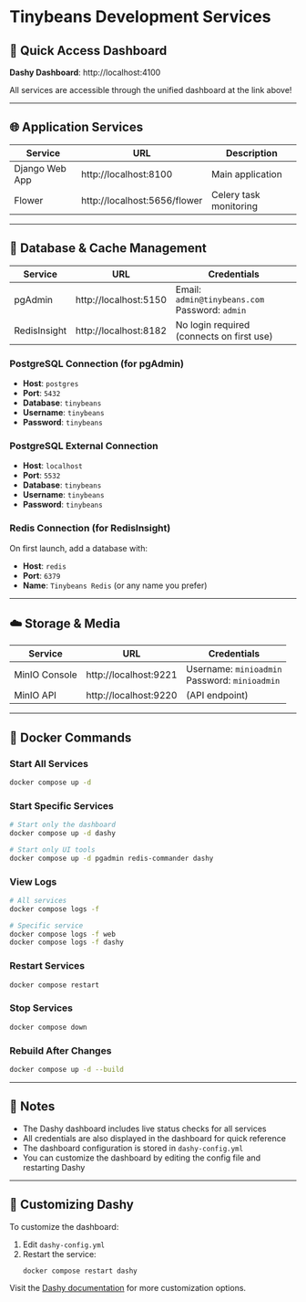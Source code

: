 # Tinybeans Development Services

## 🎯 Quick Access Dashboard

**Dashy Dashboard**: http://localhost:4100

All services are accessible through the unified dashboard at the link above!

---

## 🌐 Application Services

| Service | URL | Description |
|---------|-----|-------------|
| Django Web App | http://localhost:8100 | Main application |
| Flower | http://localhost:5656/flower | Celery task monitoring |

---

## 💾 Database & Cache Management

| Service | URL | Credentials |
|---------|-----|-------------|
| pgAdmin | http://localhost:5150 | Email: `admin@tinybeans.com`<br>Password: `admin` |
| RedisInsight | http://localhost:8182 | No login required (connects on first use) |

### PostgreSQL Connection (for pgAdmin)
- **Host**: `postgres`
- **Port**: `5432`
- **Database**: `tinybeans`
- **Username**: `tinybeans`
- **Password**: `tinybeans`

### PostgreSQL External Connection
- **Host**: `localhost`
- **Port**: `5532`
- **Database**: `tinybeans`
- **Username**: `tinybeans`
- **Password**: `tinybeans`

### Redis Connection (for RedisInsight)
On first launch, add a database with:
- **Host**: `redis`
- **Port**: `6379`
- **Name**: `Tinybeans Redis` (or any name you prefer)

---

## ☁️ Storage & Media

| Service | URL | Credentials |
|---------|-----|-------------|
| MinIO Console | http://localhost:9221 | Username: `minioadmin`<br>Password: `minioadmin` |
| MinIO API | http://localhost:9220 | (API endpoint) |

---

## 🚀 Docker Commands

### Start All Services
```bash
docker compose up -d
```

### Start Specific Services
```bash
# Start only the dashboard
docker compose up -d dashy

# Start only UI tools
docker compose up -d pgadmin redis-commander dashy
```

### View Logs
```bash
# All services
docker compose logs -f

# Specific service
docker compose logs -f web
docker compose logs -f dashy
```

### Restart Services
```bash
docker compose restart
```

### Stop Services
```bash
docker compose down
```

### Rebuild After Changes
```bash
docker compose up -d --build
```

---

## 📝 Notes

- The Dashy dashboard includes live status checks for all services
- All credentials are also displayed in the dashboard for quick reference
- The dashboard configuration is stored in `dashy-config.yml`
- You can customize the dashboard by editing the config file and restarting Dashy

---

## 🔧 Customizing Dashy

To customize the dashboard:
1. Edit `dashy-config.yml`
2. Restart the service:
   ```bash
   docker compose restart dashy
   ```

Visit the [Dashy documentation](https://dashy.to/docs/) for more customization options.
